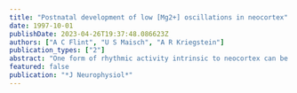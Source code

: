 ```yaml
---
title: "Postnatal development of low [Mg2+] oscillations in neocortex"
date: 1997-10-01
publishDate: 2023-04-26T19:37:48.086623Z
authors: ["A C Flint", "U S Maisch", "A R Kriegstein"]
publication_types: ["2"]
abstract: "One form of rhythmic activity intrinsic to neocortex can be induced in slices of adult somatosensory cortex by lowering [Mg2+]o to unblock N-methyl--aspartate (NMDA) receptors. It has been suggested that a population of intrinsically burst-firing (IB) neurons that are unique to cortical layer 5 may play a role in the rhythmic activity seen under these conditions. Whole cell patch-clamp and field-potential recordings in slices of somatosensory cortex from neonatal rats were used to study the development of IB cells and the development of 0 [Mg2+] oscillations. IB cells were not encountered before postnatal day 12 (P12) in layer 5, but from P13 to P19 an increasing proportion of cells had IB properties. Recordings from cells at P7, P17, and P19 in 0 [Mg2+] indicate that dramatic changes occur postnatally in 0 [Mg2+]-induced activity. At P7, cells largely showed trains of single action potentials. In contrast, at P19, cells showed organized bursts of rhythmic activity lasting 0.5-5 s separated by periods of relative quiescence. Cells recorded at P17 were found to have less organized rhythmic activity than cells from P19 cortex. Field-potential recordings in 0 [Mg2+] made at P7 showed infrequent and slowly occurring field depolarizations, whereas field-potential recordings at P19 consisted of spontaneous bursts of 4-12 Hz oscillations identical to those observed in the adult. Application of NE, which inhibits burst-firing of layer 5 IB cells, significantly altered the discharge pattern of 0 [Mg2+] oscillations at P19. These data suggest that the maturation of one type of rhythmic network activity intrinsic to neocortex is influenced by the development of the membrane properties of a single cell type."
featured: false
publication: "*J Neurophysiol*"
---
```


